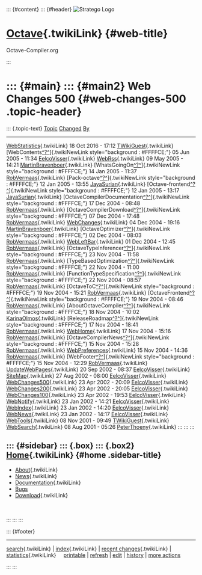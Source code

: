 ::: {#content}
::: {#header}
![Stratego
Logo](http://stratego.insanity.nl/StrategoLogoTextlessWhite-100px.png)

<div>

[Octave](WebHome){.twikiLink} {#web-title}
=============================

Octave-Compiler.org

</div>
:::

::: {#main}
::: {#main2}
Web Changes 500 {#web-changes-500 .topic-header}
===============

::: {.topic-text}
  [Topic](WebChanges500@sortcol=0&table=1&up=0#sorted_table "Sort by this column")                                                                                                                [Changed](WebChanges500@sortcol=1&table=1&up=0#sorted_table "Sort by this column")   [By](WebChanges500@sortcol=2&table=1&up=0#sorted_table "Sort by this column")
  ----------------------------------------------------------------------------------------------------------------------------------------------------------------------------------------------- ------------------------------------------------------------------------------------ -------------------------------------------------------------------------------
  [WebStatistics](../Main/WebStatistics){.twikiLink}                                                                                                                                              18 Oct 2016 - 17:12                                                                  [TWikiGuest](../Main/TWikiGuest){.twikiLink}
  [WebContents[^?^](http://www.program-transformation.org/edit/Main/WebContents?topicparent=Octave.WebChanges500)]{.twikiNewLink style="background : #FFFFCE;"}                                   05 Jun 2005 - 11:34                                                                  [EelcoVisser](../Main/EelcoVisser){.twikiLink}
  [WebRss](../Main/WebRss){.twikiLink}                                                                                                                                                            09 May 2005 - 14:21                                                                  [MartinBravenboer](../Main/MartinBravenboer){.twikiLink}
  [WhatsGoingOn[^?^](http://www.program-transformation.org/edit/Main/WhatsGoingOn?topicparent=Octave.WebChanges500)]{.twikiNewLink style="background : #FFFFCE;"}                                 14 Jan 2005 - 11:37                                                                  [RobVermaas](../Main/RobVermaas){.twikiLink}
  [Pack-octave[^?^](http://www.program-transformation.org/edit/Main/Pack-octave?topicparent=Octave.WebChanges500)]{.twikiNewLink style="background : #FFFFCE;"}                                   12 Jan 2005 - 13:55                                                                  [JayaSurian](../Main/JayaSurian){.twikiLink}
  [Octave-frontend[^?^](http://www.program-transformation.org/edit/Main/Octave-frontend?topicparent=Octave.WebChanges500)]{.twikiNewLink style="background : #FFFFCE;"}                           12 Jan 2005 - 13:17                                                                  [JayaSurian](../Main/JayaSurian){.twikiLink}
  [OctaveCompilerDocumentation[^?^](http://www.program-transformation.org/edit/Main/OctaveCompilerDocumentation?topicparent=Octave.WebChanges500)]{.twikiNewLink style="background : #FFFFCE;"}   17 Dec 2004 - 08:48                                                                  [RobVermaas](../Main/RobVermaas){.twikiLink}
  [OctaveCompilerDownload[^?^](http://www.program-transformation.org/edit/Main/OctaveCompilerDownload?topicparent=Octave.WebChanges500)]{.twikiNewLink style="background : #FFFFCE;"}             07 Dec 2004 - 17:48                                                                  [RobVermaas](../Main/RobVermaas){.twikiLink}
  [WebChanges](../Main/WebChanges){.twikiLink}                                                                                                                                                    04 Dec 2004 - 19:16                                                                  [MartinBravenboer](../Main/MartinBravenboer){.twikiLink}
  [OctaveOptimizer[^?^](http://www.program-transformation.org/edit/Main/OctaveOptimizer?topicparent=Octave.WebChanges500)]{.twikiNewLink style="background : #FFFFCE;"}                           02 Dec 2004 - 08:03                                                                  [RobVermaas](../Main/RobVermaas){.twikiLink}
  [WebLeftBar](../Main/WebLeftBar){.twikiLink}                                                                                                                                                    01 Dec 2004 - 12:45                                                                  [RobVermaas](../Main/RobVermaas){.twikiLink}
  [OctaveTypeInferencer[^?^](http://www.program-transformation.org/edit/Main/OctaveTypeInferencer?topicparent=Octave.WebChanges500)]{.twikiNewLink style="background : #FFFFCE;"}                 23 Nov 2004 - 11:58                                                                  [RobVermaas](../Main/RobVermaas){.twikiLink}
  [TypeBasedOptimization[^?^](http://www.program-transformation.org/edit/Main/TypeBasedOptimization?topicparent=Octave.WebChanges500)]{.twikiNewLink style="background : #FFFFCE;"}               22 Nov 2004 - 11:00                                                                  [RobVermaas](../Main/RobVermaas){.twikiLink}
  [FunctionTypeSpecification[^?^](http://www.program-transformation.org/edit/Main/FunctionTypeSpecification?topicparent=Octave.WebChanges500)]{.twikiNewLink style="background : #FFFFCE;"}       22 Nov 2004 - 08:57                                                                  [RobVermaas](../Main/RobVermaas){.twikiLink}
  [OctaveToC[^?^](http://www.program-transformation.org/edit/Main/OctaveToC?topicparent=Octave.WebChanges500)]{.twikiNewLink style="background : #FFFFCE;"}                                       19 Nov 2004 - 15:21                                                                  [RobVermaas](../Main/RobVermaas){.twikiLink}
  [OctaveFrontend[^?^](http://www.program-transformation.org/edit/Main/OctaveFrontend?topicparent=Octave.WebChanges500)]{.twikiNewLink style="background : #FFFFCE;"}                             19 Nov 2004 - 08:46                                                                  [RobVermaas](../Main/RobVermaas){.twikiLink}
  [AboutOctaveCompiler[^?^](http://www.program-transformation.org/edit/Main/AboutOctaveCompiler?topicparent=Octave.WebChanges500)]{.twikiNewLink style="background : #FFFFCE;"}                   18 Nov 2004 - 10:02                                                                  [KarinaOlmos](../Main/KarinaOlmos){.twikiLink}
  [ReleaseRoadmap[^?^](http://www.program-transformation.org/edit/Main/ReleaseRoadmap?topicparent=Octave.WebChanges500)]{.twikiNewLink style="background : #FFFFCE;"}                             17 Nov 2004 - 18:41                                                                  [RobVermaas](../Main/RobVermaas){.twikiLink}
  [WebHome](../Main/WebHome){.twikiLink}                                                                                                                                                          17 Nov 2004 - 15:16                                                                  [RobVermaas](../Main/RobVermaas){.twikiLink}
  [OctaveCompilerNews[^?^](http://www.program-transformation.org/edit/Main/OctaveCompilerNews?topicparent=Octave.WebChanges500)]{.twikiNewLink style="background : #FFFFCE;"}                     15 Nov 2004 - 15:28                                                                  [RobVermaas](../Main/RobVermaas){.twikiLink}
  [WebPreferences](../Main/WebPreferences){.twikiLink}                                                                                                                                            15 Nov 2004 - 14:36                                                                  [RobVermaas](../Main/RobVermaas){.twikiLink}
  [WebFooter[^?^](http://www.program-transformation.org/edit/Main/WebFooter?topicparent=Octave.WebChanges500)]{.twikiNewLink style="background : #FFFFCE;"}                                       15 Nov 2004 - 12:29                                                                  [RobVermaas](../Main/RobVermaas){.twikiLink}
  [UpdateWebPages](../Main/UpdateWebPages){.twikiLink}                                                                                                                                            20 Sep 2002 - 08:37                                                                  [EelcoVisser](../Main/EelcoVisser){.twikiLink}
  [SiteMap](../Main/SiteMap){.twikiLink}                                                                                                                                                          27 Aug 2002 - 08:00                                                                  [EelcoVisser](../Main/EelcoVisser){.twikiLink}
  [WebChanges500](../Main/WebChanges500){.twikiLink}                                                                                                                                              23 Apr 2002 - 20:09                                                                  [EelcoVisser](../Main/EelcoVisser){.twikiLink}
  [WebChanges200](../Main/WebChanges200){.twikiLink}                                                                                                                                              23 Apr 2002 - 20:05                                                                  [EelcoVisser](../Main/EelcoVisser){.twikiLink}
  [WebChanges100](../Main/WebChanges100){.twikiLink}                                                                                                                                              23 Apr 2002 - 19:53                                                                  [EelcoVisser](../Main/EelcoVisser){.twikiLink}
  [WebNotify](../Main/WebNotify){.twikiLink}                                                                                                                                                      23 Jan 2002 - 14:21                                                                  [EelcoVisser](../Main/EelcoVisser){.twikiLink}
  [WebIndex](../Main/WebIndex){.twikiLink}                                                                                                                                                        23 Jan 2002 - 14:20                                                                  [EelcoVisser](../Main/EelcoVisser){.twikiLink}
  [WebNews](../Main/WebNews){.twikiLink}                                                                                                                                                          23 Jan 2002 - 14:17                                                                  [EelcoVisser](../Main/EelcoVisser){.twikiLink}
  [WebTools](../Main/WebTools){.twikiLink}                                                                                                                                                        08 Nov 2001 - 09:49                                                                  [TWikiGuest](../Main/TWikiGuest){.twikiLink}
  [WebSearch](../Main/WebSearch){.twikiLink}                                                                                                                                                      08 Aug 2001 - 05:26                                                                  [PeterThoeny](../Main/PeterThoeny){.twikiLink}
:::
:::
:::

::: {#sidebar}
::: {.box}
::: {.box2}
[Home](WebHome){.twikiLink} {#home .sidebar-title}
---------------------------

-   [About](AboutOctaveCompiler){.twikiLink}
-   [News](OctaveCompilerNews){.twikiLink}
-   [Documentation](OctaveCompilerDocumentation){.twikiLink}
-   [Bugs](https://catamaran.labs.cs.uu.nl/jira/browse/OCT)
-   [Download](OctaveCompilerDownload){.twikiLink}

\
\
:::
:::
:::

::: {#footer}
<div>

<div>

------------------------------------------------------------------------

[search](WebSearch){.twikiLink} \| [index](WebIndex){.twikiLink} \|
[recent changes](WebChanges){.twikiLink} \|
[statistics](WebStatistics){.twikiLink}    
[printable](http://www.program-transformation.org/view/Octave/WebChanges500?skin=print)
\|
[refresh](http://www.program-transformation.org/fresh/Octave/WebChanges500)
\|
[edit](http://www.program-transformation.org/edit/Octave/WebChanges500?t=1536826802)
\|
[history](http://www.program-transformation.org/rdiff/Octave/WebChanges500)
\| [more
actions](http://www.program-transformation.org/oops/Octave/WebChanges500?template=oopsmore&param1=1.1&param2=1.1)

</div>

</div>
:::
:::
